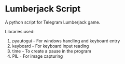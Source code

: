 # Lumberjack Script
A python script for Telegram Lumberjack game.

Libraries used:
1. pyautogui - For windows handling and keyboard entry
2. keyboard - For keyboard input reading
3. time - To create a pause in the program
4. PIL - For image capturing
